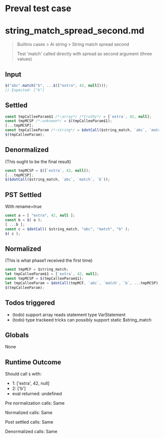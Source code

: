 # Preval test case

# string_match_spread_second.md

> Builtins cases > Ai string > String match spread second
>
> Test 'match' called directly with spread as second argument (three values)

## Input

`````js filename=intro
$("abc".match("b", ...$(["extra", 42, null])));
// Expected: ["b"]
`````


## Settled


`````js filename=intro
const tmpCalleeParam$1 /*:array*/ /*truthy*/ = [`extra`, 42, null];
const tmpMCSP /*:unknown*/ = $(tmpCalleeParam$1);
[...tmpMCSP];
const tmpCalleeParam /*:string*/ = $dotCall($string_match, `abc`, `match`, `b`);
$(tmpCalleeParam);
`````


## Denormalized
(This ought to be the final result)

`````js filename=intro
const tmpMCSP = $([`extra`, 42, null]);
[...tmpMCSP];
$($dotCall($string_match, `abc`, `match`, `b`));
`````


## PST Settled
With rename=true

`````js filename=intro
const a = [ "extra", 42, null ];
const b = $( a );
[ ...b ];
const c = $dotCall( $string_match, "abc", "match", "b" );
$( c );
`````


## Normalized
(This is what phase1 received the first time)

`````js filename=intro
const tmpMCF = $string_match;
let tmpCalleeParam$1 = [`extra`, 42, null];
const tmpMCSP = $(tmpCalleeParam$1);
let tmpCalleeParam = $dotCall(tmpMCF, `abc`, `match`, `b`, ...tmpMCSP);
$(tmpCalleeParam);
`````


## Todos triggered


- (todo) support array reads statement type VarStatement
- (todo) type trackeed tricks can possibly support static $string_match


## Globals


None


## Runtime Outcome


Should call `$` with:
 - 1: ['extra', 42, null]
 - 2: ['b']
 - eval returned: undefined

Pre normalization calls: Same

Normalized calls: Same

Post settled calls: Same

Denormalized calls: Same
